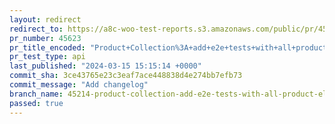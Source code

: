 ```yaml
---
layout: redirect
redirect_to: https://a8c-woo-test-reports.s3.amazonaws.com/public/pr/45623/api/index.html
pr_number: 45623
pr_title_encoded: "Product+Collection%3A+add+e2e+tests+with+all+product+elements+included"
pr_test_type: api
last_published: "2024-03-15 15:15:14 +0000"
commit_sha: 3ce43765e23c3eaf7ace448838d4e274bb7efb73
commit_message: "Add changelog"
branch_name: 45214-product-collection-add-e2e-tests-with-all-product-elements-included
passed: true
---
```

